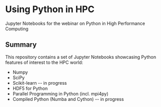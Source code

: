 # Using Python in HPC
Jupyter Notebooks for the webinar on Python in High Performance Computing

Summary
-------
This repository contains a set of Jupyter Notebooks showcasing Python features of interest to the HPC world:
* Numpy
* SciPy
* Scikit-learn -- in progress
* HDF5 for Python
* Parallel Programming in Python (incl. mpi4py)
* Compiled Python (Numba and Cython) -- in progress
